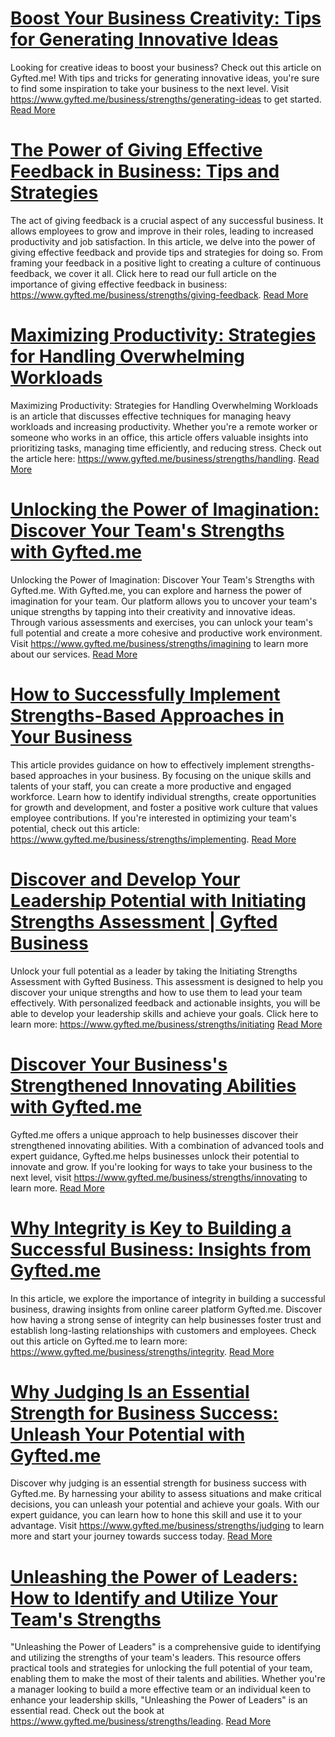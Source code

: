 # [Boost Your Business Creativity: Tips for Generating Innovative Ideas](https://www.gyfted.me/business/strengths/generating-ideas)

Looking for creative ideas to boost your business? Check out this article on Gyfted.me! With tips and tricks for generating innovative ideas, you're sure to find some inspiration to take your business to the next level. Visit https://www.gyfted.me/business/strengths/generating-ideas to get started. [Read More](https://www.gyfted.me/business/strengths/generating-ideas)

# [The Power of Giving Effective Feedback in Business: Tips and Strategies](https://www.gyfted.me/business/strengths/giving-feedback)

The act of giving feedback is a crucial aspect of any successful business. It allows employees to grow and improve in their roles, leading to increased productivity and job satisfaction. In this article, we delve into the power of giving effective feedback and provide tips and strategies for doing so. From framing your feedback in a positive light to creating a culture of continuous feedback, we cover it all. Click here to read our full article on the importance of giving effective feedback in business: https://www.gyfted.me/business/strengths/giving-feedback. [Read More](https://www.gyfted.me/business/strengths/giving-feedback)

# [Maximizing Productivity: Strategies for Handling Overwhelming Workloads](https://www.gyfted.me/business/strengths/handling)

Maximizing Productivity: Strategies for Handling Overwhelming Workloads is an article that discusses effective techniques for managing heavy workloads and increasing productivity. Whether you're a remote worker or someone who works in an office, this article offers valuable insights into prioritizing tasks, managing time efficiently, and reducing stress. Check out the article here: https://www.gyfted.me/business/strengths/handling. [Read More](https://www.gyfted.me/business/strengths/handling)

# [Unlocking the Power of Imagination: Discover Your Team's Strengths with Gyfted.me](https://www.gyfted.me/business/strengths/imagining)

Unlocking the Power of Imagination: Discover Your Team's Strengths with Gyfted.me. With Gyfted.me, you can explore and harness the power of imagination for your team. Our platform allows you to uncover your team's unique strengths by tapping into their creativity and innovative ideas. Through various assessments and exercises, you can unlock your team's full potential and create a more cohesive and productive work environment. Visit https://www.gyfted.me/business/strengths/imagining to learn more about our services. [Read More](https://www.gyfted.me/business/strengths/imagining)

# [How to Successfully Implement Strengths-Based Approaches in Your Business](https://www.gyfted.me/business/strengths/implementing)

This article provides guidance on how to effectively implement strengths-based approaches in your business. By focusing on the unique skills and talents of your staff, you can create a more productive and engaged workforce. Learn how to identify individual strengths, create opportunities for growth and development, and foster a positive work culture that values employee contributions. If you're interested in optimizing your team's potential, check out this article: https://www.gyfted.me/business/strengths/implementing. [Read More](https://www.gyfted.me/business/strengths/implementing)

# [Discover and Develop Your Leadership Potential with Initiating Strengths Assessment | Gyfted Business](https://www.gyfted.me/business/strengths/initiating)

Unlock your full potential as a leader by taking the Initiating Strengths Assessment with Gyfted Business. This assessment is designed to help you discover your unique strengths and how to use them to lead your team effectively. With personalized feedback and actionable insights, you will be able to develop your leadership skills and achieve your goals. Click here to learn more: https://www.gyfted.me/business/strengths/initiating [Read More](https://www.gyfted.me/business/strengths/initiating)

# [Discover Your Business's Strengthened Innovating Abilities with Gyfted.me](https://www.gyfted.me/business/strengths/innovating)

Gyfted.me offers a unique approach to help businesses discover their strengthened innovating abilities. With a combination of advanced tools and expert guidance, Gyfted.me helps businesses unlock their potential to innovate and grow. If you're looking for ways to take your business to the next level, visit https://www.gyfted.me/business/strengths/innovating to learn more. [Read More](https://www.gyfted.me/business/strengths/innovating)

# [Why Integrity is Key to Building a Successful Business: Insights from Gyfted.me](https://www.gyfted.me/business/strengths/integrity)

In this article, we explore the importance of integrity in building a successful business, drawing insights from online career platform Gyfted.me. Discover how having a strong sense of integrity can help businesses foster trust and establish long-lasting relationships with customers and employees. Check out this article on Gyfted.me to learn more: https://www.gyfted.me/business/strengths/integrity. [Read More](https://www.gyfted.me/business/strengths/integrity)

# [Why Judging Is an Essential Strength for Business Success: Unleash Your Potential with Gyfted.me](https://www.gyfted.me/business/strengths/judging)

Discover why judging is an essential strength for business success with Gyfted.me. By harnessing your ability to assess situations and make critical decisions, you can unleash your potential and achieve your goals. With our expert guidance, you can learn how to hone this skill and use it to your advantage. Visit https://www.gyfted.me/business/strengths/judging to learn more and start your journey towards success today. [Read More](https://www.gyfted.me/business/strengths/judging)

# [Unleashing the Power of Leaders: How to Identify and Utilize Your Team's Strengths](https://www.gyfted.me/business/strengths/leading)

"Unleashing the Power of Leaders" is a comprehensive guide to identifying and utilizing the strengths of your team's leaders. This resource offers practical tools and strategies for unlocking the full potential of your team, enabling them to make the most of their talents and abilities. Whether you're a manager looking to build a more effective team or an individual keen to enhance your leadership skills, "Unleashing the Power of Leaders" is an essential read. Check out the book at https://www.gyfted.me/business/strengths/leading. [Read More](https://www.gyfted.me/business/strengths/leading)

